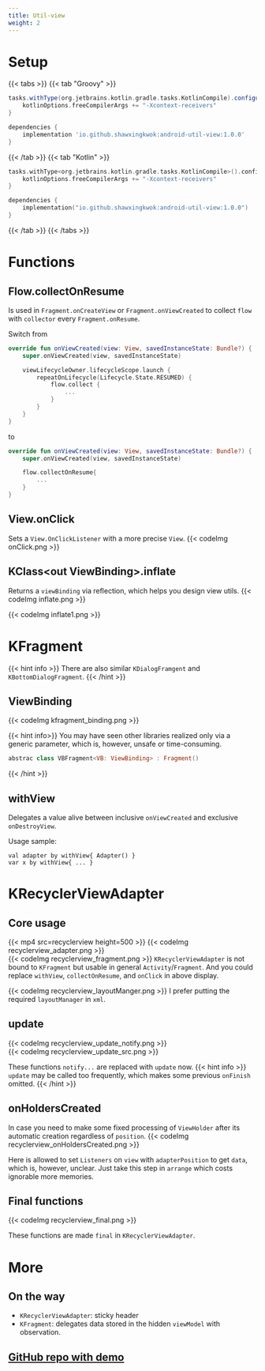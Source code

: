 ```yaml
---
title: Util-view
weight: 2
---
```


# Setup
{{< tabs >}}
{{< tab "Groovy" >}}

```groovy
tasks.withType(org.jetbrains.kotlin.gradle.tasks.KotlinCompile).configureEach{
    kotlinOptions.freeCompilerArgs += "-Xcontext-receivers"
}

dependencies {
    implementation 'io.github.shawxingkwok:android-util-view:1.0.0'
}
```
{{< /tab >}}
{{< tab "Kotlin" >}}

```kotlin
tasks.withType<org.jetbrains.kotlin.gradle.tasks.KotlinCompile>().configureEach {
    kotlinOptions.freeCompilerArgs += "-Xcontext-receivers"
}

dependencies {
    implementation("io.github.shawxingkwok:android-util-view:1.0.0")
}
```
{{< /tab >}}
{{< /tabs >}}

# Functions
## Flow.collectOnResume
Is used in `Fragment.onCreateView` or `Fragment.onViewCreated` to 
collect `flow` with `collector` every `Fragment.onResume`.

Switch from
```kotlin
override fun onViewCreated(view: View, savedInstanceState: Bundle?) {
    super.onViewCreated(view, savedInstanceState)

    viewLifecycleOwner.lifecycleScope.launch {
        repeatOnLifecycle(Lifecycle.State.RESUMED) {
            flow.collect {
                ...
            }
        }
    }
}
```
to
```kotlin
override fun onViewCreated(view: View, savedInstanceState: Bundle?) {
    super.onViewCreated(view, savedInstanceState)

    flow.collectOnResume{
        ...
    }
}
```

## View.onClick
Sets a `View.OnClickListener` with a more precise `View`.
{{< codeImg onClick.png >}}

## KClass\<out ViewBinding>.inflate
Returns a `viewBinding` via reflection, which helps you design view utils.
{{< codeImg inflate.png >}}

{{< codeImg inflate1.png >}}

# KFragment
{{< hint info >}}
There are also similar `KDialogFramgent` and `KBottomDialogFragment`.
{{< /hint >}}

## ViewBinding
{{< codeImg kfragment_binding.png >}}

{{< hint info>}}
You may have seen other libraries realized only via a generic parameter, which is, however, unsafe or 
time-consuming.
```kotlin
abstrac class VBFragment<VB: ViewBinding> : Fragment()
```
{{< /hint >}}
 
## withView
Delegates a value alive between inclusive `onViewCreated` and exclusive `onDestroyView`.

Usage sample:
```
val adapter by withView{ Adapter() }
var x by withView{ ... }
```

# KRecyclerViewAdapter
## Core usage
{{< mp4 src=recyclerview height=500 >}}
{{< codeImg recyclerview_adapter.png >}}
<br>
{{< codeImg recyclerview_fragment.png >}}
`KRecyclerViewAdapter` is not bound to `KFragment` but usable in general `Activity`/`Fragment`.
And you could replace `withView`, `collectOnResume`, and `onClick` in above display.

{{< codeImg recyclerview_layoutManger.png >}}
I prefer putting the required `layoutManager` in `xml`.

## update
{{< codeImg recyclerview_update_notify.png >}}
<br>
{{< codeImg recyclerview_update_src.png >}}

These functions `notify...`  are replaced with `update` now.
{{< hint info >}}
`update` may be called too frequently, which makes some previous `onFinish` omitted.
{{< /hint >}}

## onHoldersCreated
In case you need to make some fixed processing of  `ViewHolder` after its automatic creation regardless of `position`.
{{< codeImg recyclerview_onHoldersCreated.png >}}

Here is allowed to set `Listeners` on `view` with `adapterPosition` to get `data`, which is, however, unclear. Just
take this step in `arrange` which costs ignorable more memories.

## Final functions 
{{< codeImg recyclerview_final.png >}}

These functions are made `final` in `KRecyclerViewAdapter`.

# More 
## On the way
- `KRecyclerViewAdapter`: sticky header
- `KFragment`: delegates data stored in the hidden `viewModel` with observation. 

## <a href="https://github.com/ShawxingKwok/AndroidUtil-View" target="_blank"> GitHub repo with demo</a>